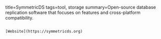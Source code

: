 title=SymmetricDS
tags=tool, storage
summary=Open-source database replication software that focuses on features and cross-platform compatibility.
~~~~~~

[Website](https://symmetricds.org)

